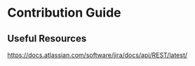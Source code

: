 # Contribution Guide

## Useful Resources

https://docs.atlassian.com/software/jira/docs/api/REST/latest/
